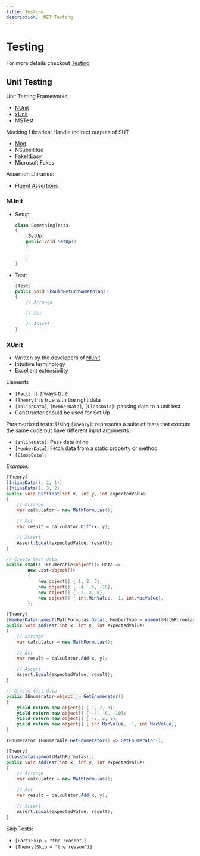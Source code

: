```yaml
---
title: Testing
description: .NET Testing
---
```


# Testing

For more details checkout [Testing](../../Concepts/Testing/)

## Unit Testing

Unit Testing Frameworks:

- [NUnit](https://nunit.org/)
- [xUnit](https://xunit.net/)
- MSTest

Mocking Libraries: Handle indirect outputs of SUT

- [Moq](https://github.com/moq/moq4)
- NSubsititue
- FakeItEasy
- Microsoft Fakes

Assertion Libraries:

- [Fluent Assertions](https://fluentassertions.com/introduction)

### NUnit

- Setup:

  ```cs
  class SomethingTests
  {
      [SetUp]
      public void SetUp()
      {

      }
  }
  ```

- Test:

  ```cs
  [Test]
  public void ShouldReturnSomething()
  {
      // Arrange

      // Act

      // Assert
  }
  ```

### XUnit

- Written by the developers of [NUnit](#nunit)
- Intuitive terminology
- Excellent extensibility

Elements

- `[Fact]`: is always true
- `[Theory]`: is true with the right data
- `[InlineData]`, `[MemberData]`, `[ClassData]`: passing data to a unit test
- Constructor should be used for Set Up

Parametrized tests: Using `[Theory]`: represents a suite of tests that execute the same code but have different input arguments.

- `[InlineData]`: Pass data inline
- `[MemberData]`: Fetch data from a static property or method
- `[ClassData]`:

_Example:_

```cs
[Theory]
[InlineData(1, 2, 1)]
[InlineData(1, 3, 2)]
public void DiffTest(int x, int y, int expectedValue)
{
    // Arrange
    var calculator = new MathFormulas();

    // Act
    var result = calculator.Diff(x, y);

    // Assert
    Assert.Equal(expectedValue, result);
}
```

```cs
// Create test data
public static IEnumerable<object[]> Data =>
        new List<object[]>
        {
            new object[] { 1, 2, 3},
            new object[] { -4, -6, -10},
            new object[] { -2, 2, 0},
            new object[] { int.MinValue, -1, int.MacValue},
        };

[Theory]
[MemberData(nameof(MathFormulas.Data), MemberType = nameof(MathFormulas))]
public void AddTest(int x, int y, int expectedValue)
{
    // Arrange
    var calculator = new MathFormulas();

    // Act
    var result = calculator.Add(x, y);

    // Assert
    Assert.Equal(expectedValue, result);
}
```

```cs
// Create test data
public IEnumerator<object[]> GetEnumerator()
{
    yield return new object[] { 1, 2, 3};
    yield return new object[] { -4, -6, -10};
    yield return new object[] { -2, 2, 0};
    yield return new object[] { int.MinValue, -1, int.MacValue};
}

IEnumerator IEnumerable.GetEnumerator() => GetEnumerator();

[Theory]
[ClassData(nameof(MathFormulas))]
public void AddTest(int x, int y, int expectedValue)
{
    // Arrange
    var calculator = new MathFormulas();

    // Act
    var result = calculator.Add(x, y);

    // Assert
    Assert.Equal(expectedValue, result);
}
```

Skip Tests:

- `[Fact(Skip = "the reason")]`
- `[Theory(Skip = "the reason")]`
